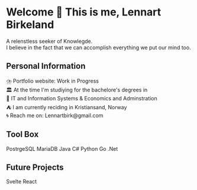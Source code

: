 <h1 align="left">Welcome 🙌 This is me, Lennart Birkeland</h1>


<p align="left"> A relenstless seeker of Knowlegde.
  </br>
I believe in the fact that we can accomplish everything we put our mind too.
</p>

<h2 align="left">Personal Information</h2>

<p align="left"> ⛈️ Portfolio website: Work in Progress
  </br>
🏛️ At the time I'm studiying for the bachelore's degrees in 
  </br>
🔬 IT and Information Systems & Economics and Adminstration
  </br> 
⛺ I am currently reciding in Kristiansand, Norway
  </br>
🌀 Reach me on: Lennartbirk@gmail.com
</p>

<h2 align="left">Tool Box</h2>
PostrgeSQL
MariaDB
Java
C#
Python
Go
.Net

<h2 align="left">Future Projects</h2>
Svelte
React

